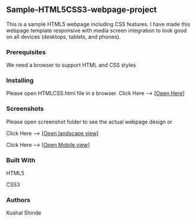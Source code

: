## Sample-HTML5CSS3-webpage-project

This is a sample HTML5 webpage including CSS features. I have made this webpage template responsive with media screen integration to look good on all devices (desktops, tablets, and phones).


### Prerequisites

We need a browser to support HTML and CSS styles

### Installing

Please open HTMLCSS.html file in a browser. Click Here -->  [[Open Here](https://github.com/kushalshinde/Sample-HTML5CSS3-webpage-project/blob/master/src/HTMLCSS.html "HTMLCSS.html")]

### Screenshots

Please open screenshot folder to see the actual webpage design or 

Click Here --> [[Open landscape view](https://github.com/kushalshinde/Sample-HTML5CSS3-webpage-project/blob/master/screenshot/DesktopView.png "Landscape view")]

Click Here --> [[Open Mobile view](https://github.com/kushalshinde/Sample-HTML5CSS3-webpage-project/blob/master/screenshot/MobileView.png "Mobile view")]

### Built With

HTML5

CSS3

### Authors

Kushal Shinde
